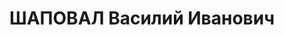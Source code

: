 ---
title: ШАПОВАЛ Василий Иванович
description: 'Род. в 1898, б/п. Капитан, командир батальона 122-го стрелкового полка
  41-й стрелковой дивизии

  Приговор: ВК ВС СССР, 27.11.1937 – ВМН. Расстрелян 1937.

  Реабилитирован 16.01.1958'
---